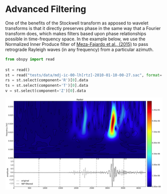 # Advanced Filtering

One of the benefits of the Stockwell transform as apposed to wavelet transforms
is that it directly preserves phase in the same way that a Fourier transform
does, which makes filters based upon phase relationships possible in
time-frequency space.  In the example below, we use the Normalized Inner
Produce filter of [Meza-Fajardo et al., (2015)] to pass retrograde Rayleigh waves
(in any frequency) from a particular azimuth.


```python
from obspy import read

st = read()
st = read("tests/data/mdj-ic-00-lh[rtz]-2010-01-10-00-27.sac", format='SAC')
rs = st.select(component='R')[0].data
ts = st.select(component='T')[0].data
v = st.select(component='Z')[0].data

```

![filtered retrograde radial](data/stransforms_scalar.png)


[Meza-Fajardo et al., (2015)]: http://www.bssaonline.org/content/105/1/210.abstract

